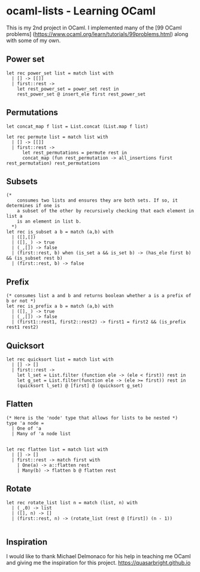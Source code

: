# ocaml-lists - Learning OCaml

  This is my 2nd project in OCaml. I implemented many of the [99 OCaml problems] (https://www.ocaml.org/learn/tutorials/99problems.html) along with some of my own.

## Power set
```
let rec power_set list = match list with
  | [] -> [[]]
  | first::rest -> 
    let rest_power_set = power_set rest in
    rest_power_set @ insert_ele first rest_power_set 
```
## Permutations

```
let concat_map f list = List.concat (List.map f list) 

let rec permute list = match list with
  | [] -> [[]]
  | first::rest -> 
      let rest_permutations = permute rest in
      concat_map (fun rest_permutation -> all_insertions first rest_permutation) rest_permutations
```

## Subsets

```
(* 
    consumes two lists and ensures they are both sets. If so, it determines if one is 
    a subset of the other by recursively checking that each element in list a
    is an element in list b. 
  *)
let rec is_subset a b = match (a,b) with
  | ([],[]) 
  | ([],_) -> true
  | (_,[]) -> false
  | (first::rest, b) when (is_set a && is_set b) -> (has_ele first b) && (is_subset rest b)
  | (first::rest, b) -> false

```
## Prefix

```
(* consumes list a and b and returns boolean whether a is a prefix of b or not *)
let rec is_prefix a b = match (a,b) with
  | ([],_) -> true
  | (_,[]) -> false
  | (first1::rest1, first2::rest2) -> first1 = first2 && (is_prefix rest1 rest2)

```
## Quicksort
```
let rec quicksort list = match list with
  | [] -> [] 
  | first::rest -> 
    let l_set = List.filter (function ele -> (ele < first)) rest in
    let g_set = List.filter(function ele -> (ele >= first)) rest in
    (quicksort l_set) @ [first] @ (quicksort g_set)
```
## Flatten 
```
(* Here is the 'node' type that allows for lists to be nested *)
type 'a node =
  | One of 'a 
  | Many of 'a node list
  

let rec flatten list = match list with 
  | [] -> []
  | first::rest -> match first with 
    | One(a) -> a::flatten rest
    | Many(b) -> flatten b @ flatten rest
```

## Rotate

```
let rec rotate_list list n = match (list, n) with 
  | (_,0) -> list
  | ([], n) -> []
  | (first::rest, n) -> (rotate_list (rest @ [first]) (n - 1)) 
  
```
## Inspiration
I would like to thank Michael Delmonaco for his help in teaching me OCaml and giving me the inspiration for this project. 
<https://quasarbright.github.io>
